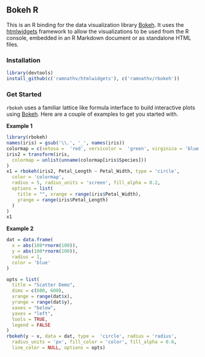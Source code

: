 ## Bokeh R

This is an R binding for the data visualization library [Bokeh](http://bokeh.pydata.org/). It uses the [htmlwidgets](http://github.com/ramnathv/htmlwidgets) framework to allow the visualizations to be used from the R console, embedded in an R Markdown document or as standalone HTML files.

### Installation

```r
library(devtools)
install_github(c('ramnathv/htmlwidgets'), c('ramnathv/rbokeh'))
```

### Get Started

`rbokeh` uses a familiar lattice like formula interface to build interactive plots using [Bokeh](http://bokeh.pydata.org/). Here are a couple of examples to get you started with.


__Example 1__

```r
library(rbokeh)
names(iris) = gsub('\\.', '_', names(iris))
colormap = c(setosa =  'red', versicolor =  'green', virginica = 'blue')
iris2 = transform(iris, 
  colormap = unlist(unname(colormap[iris$Species]))
)
x1 = rbokeh(iris2, Petal_Length ~ Petal_Width, type = 'circle',
  color = 'colormap',
  radius = 5, radius_units = 'screen', fill_alpha = 0.2,
  options = list(
    title = "", xrange = range(iris$Petal_Width),
    yrange = range(iris$Petal_Length)
  )
)
x1
```

__Example 2__


```r
dat = data.frame(
  x = abs(100*rnorm(100)),
  y = abs(100*rnorm(100)),
  radius = 1,
  color = 'blue'
)

opts = list(
  title = "Scatter Demo",
  dims = c(600, 600),
  xrange = range(dat$x),
  yrange = range(dat$y),
  xaxes = "below",
  yaxes = "left",
  tools = TRUE,
  legend = FALSE
)
rbokeh(y ~ x, data = dat, type =  'circle', radius = 'radius',
  radius_units = 'px', fill_color = 'color', fill_alpha = 0.6,
  line_color = NULL, options = opts)
```

